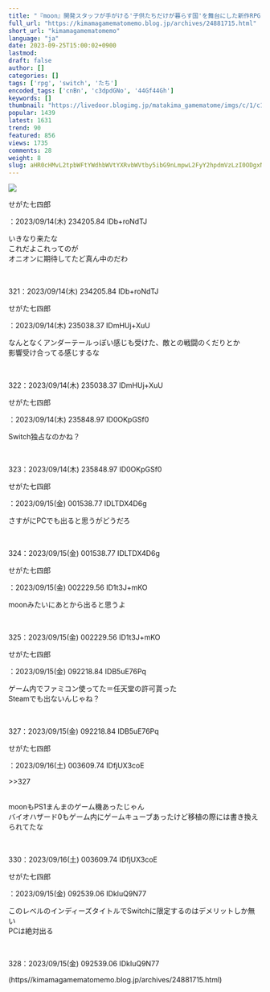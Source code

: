 ```yaml
---
title: "『moon』開発スタッフが手がける'子供たちだけが暮らす国'を舞台にした新作RPG【ストレイ チルドレン】Switch向けに発表。今冬発売へ "
full_url: "https://kimamagamematomemo.blog.jp/archives/24881715.html"
short_url: "kimamagamematomemo"
language: "ja"
date: 2023-09-25T15:00:02+0900
lastmod: 
draft: false
author: []
categories: []
tags: ['rpg', 'switch', 'たち']
encoded_tags: ['cnBn', 'c3dpdGNo', '44Gf44Gh']
keywords: []
thumbnail: "https://livedoor.blogimg.jp/matakima_gamematome/imgs/c/1/c15c44d6.jpg"
popular: 1439
latest: 1631
trend: 90
featured: 856
views: 1735
comments: 28
weight: 8
slug: aHR0cHMvL2tpbWFtYWdhbWVtYXRvbWVtby5ibG9nLmpwL2FyY2hpdmVzLzI0ODgxNzE1Lmh0bWw=
---
```


![](https://livedoor.blogimg.jp/matakima_gamematome/imgs/c/1/c15c44d6.jpg)

<div><p id='resuname321' class='ui-sortable-handle'>せがた七四郎 </p>：2023/09/14(木) 234205.84 IDb+roNdTJ<p id='surebody321' class='surebody_broNdTJ' name='surebodymain'>いきなり来たな <br> これだよこれってのが <br> オニオンに期待してたど真ん中のだわ </p><br><p>321：2023/09/14(木) 234205.84 IDb+roNdTJ</p><p id='resuname322' class='ui-sortable-handle'>せがた七四郎 </p>：2023/09/14(木) 235038.37 IDmHUj+XuU<p id='surebody322' class='surebody_mHUjXuU' name='surebodymain'>なんとなくアンダーテールっぽい感じも受けた、敵との戦闘のくだりとか <br> 影響受け合ってる感じするな </p><br><p>322：2023/09/14(木) 235038.37 IDmHUj+XuU</p><p id='resuname323' class='ui-sortable-handle'>せがた七四郎 </p>：2023/09/14(木) 235848.97 ID0OKpGSf0<p id='surebody323' class='surebody_0OKpGSf0' name='surebodymain'>Switch独占なのかね？ </p><br><p>323：2023/09/14(木) 235848.97 ID0OKpGSf0</p><p id='resuname324' class='ui-sortable-handle'>せがた七四郎 </p>：2023/09/15(金) 001538.77 IDLTDX4D6g<p id='surebody324' class='surebody_LTDX4D6g' name='surebodymain'>さすがにPCでも出ると思うがどうだろ </p><br><p>324：2023/09/15(金) 001538.77 IDLTDX4D6g</p><p id='resuname325' class='ui-sortable-handle'>せがた七四郎 </p>：2023/09/15(金) 002229.56 ID1t3J+mKO<p id='surebody325' class='surebody_1t3JmKO' name='surebodymain'>moonみたいにあとから出ると思うよ </p><br><p>325：2023/09/15(金) 002229.56 ID1t3J+mKO</p><p id='resuname327' class='ui-sortable-handle'>せがた七四郎 </p>：2023/09/15(金) 092218.84 IDB5uE76Pq<p id='surebody327' class='surebody_B5uE76Pq' name='surebodymain'>ゲーム内でファミコン使ってた＝任天堂の許可貰った <br> Steamでも出ないんじゃね？ </p><br><p>327：2023/09/15(金) 092218.84 IDB5uE76Pq</p><p id='resuname330' class='ui-sortable-handle'>せがた七四郎 </p>：2023/09/16(土) 003609.74 IDfjUX3coE<p id='surebody330' class='surebody_fjUX3coE' name='surebodymain'><p class='ui-sortable-handle'>>>327</p> <br> moonもPS1まんまのゲーム機あったじゃん <br> バイオハザード0もゲーム内にゲームキューブあったけど移植の際には書き換えられてたな </p><br><p>330：2023/09/16(土) 003609.74 IDfjUX3coE</p><p id='resuname328' class='ui-sortable-handle'>せがた七四郎 </p>：2023/09/15(金) 092539.06 IDkIuQ9N77<p id='surebody328' class='surebody_kIuQ9N77' name='surebodymain'>このレベルのインディーズタイトルでSwitchに限定するのはデメリットしか無い <br> PCは絶対出る </p><br><p>328：2023/09/15(金) 092539.06 IDkIuQ9N77</p><p id='preview_dispAffi'></p></div>

(https//kimamagamematomemo.blog.jp/archives/24881715.html)
